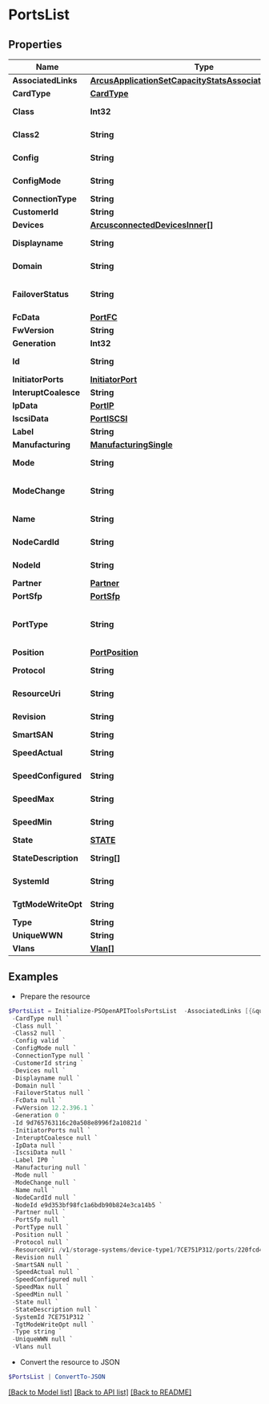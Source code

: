 # PortsList
## Properties

Name | Type | Description | Notes
------------ | ------------- | ------------- | -------------
**AssociatedLinks** | [**ArcusApplicationSetCapacityStatsAssociatedLinksInner[]**](ArcusApplicationSetCapacityStatsAssociatedLinksInner.md) | Associated Links Details | [optional] 
**CardType** | [**CardType**](CardType.md) |  | [optional] 
**Class** | **Int32** | Fibre Channel class (can be either 2 or 3) | [optional] 
**Class2** | **String** | Class2 state and configuration | [optional] 
**Config** | **String** | Configuration state of port | [optional] 
**ConfigMode** | **String** | Connection mode of the port | [optional] 
**ConnectionType** | **String** | port connection type | [optional] 
**CustomerId** | **String** | customerId | [optional] 
**Devices** | [**ArcusconnectedDevicesInner[]**](ArcusconnectedDevicesInner.md) |  | [optional] 
**Displayname** | **String** | Name to be used for display purposes | [optional] 
**Domain** | **String** | Domain that the resource belongs to | [optional] 
**FailoverStatus** | **String** | Failover status of this port and the partner &#x60;Filter, Sort&#x60; | [optional] 
**FcData** | [**PortFC**](PortFC.md) |  | [optional] 
**FwVersion** | **String** | Firmware version | [optional] 
**Generation** | **Int32** | generation | [optional] 
**Id** | **String** | Unique Identifier of the resource &#x60;Filter&#x60; | [optional] 
**InitiatorPorts** | [**InitiatorPort**](InitiatorPort.md) |  | [optional] 
**InteruptCoalesce** | **String** | Interupt Coalesce | [optional] 
**IpData** | [**PortIP**](PortIP.md) |  | [optional] 
**IscsiData** | [**PortISCSI**](PortISCSI.md) |  | [optional] 
**Label** | **String** | Label &#x60;Filter, Sort&#x60; | [optional] 
**Manufacturing** | [**ManufacturingSingle**](ManufacturingSingle.md) |  | [optional] 
**Mode** | **String** | Current mode the port is in &#x60;Filter, Sort&#x60; | [optional] 
**ModeChange** | **String** | Indicates if the mode change is allowed or prohibited | [optional] 
**Name** | **String** | Name of the resource &#x60;Filter, Sort&#x60; | [optional] 
**NodeCardId** | **String** | Unique Identifier of the node adapter card | [optional] 
**NodeId** | **String** | Unique Identifier of the node &#x60;Filter&#x60; | [optional] 
**Partner** | [**Partner**](Partner.md) |  | [optional] 
**PortSfp** | [**PortSfp**](PortSfp.md) |  | [optional] 
**PortType** | **String** | Type of the port based on the device it is connected to &#x60;Filter, Sort&#x60; | [optional] 
**Position** | [**PortPosition**](PortPosition.md) |  | [optional] 
**Protocol** | **String** | Current protocol the port is in &#x60;Filter, Sort&#x60; | [optional] 
**ResourceUri** | **String** | resourceUri for detailed port object | [optional] 
**Revision** | **String** | Revision of the Host Bus Adapter | [optional] 
**SmartSAN** | **String** | Smart SAN status | [optional] 
**SpeedActual** | **String** | Actual speed that port is running at  &#x60;Filter&#x60; | [optional] 
**SpeedConfigured** | **String** | Speed that is configured to run as | [optional] 
**SpeedMax** | **String** | Maximum speed that port can run at | [optional] 
**SpeedMin** | **String** | Minimum speed that port can run at | [optional] 
**State** | [**STATE**](STATE.md) |  | [optional] 
**StateDescription** | **String[]** | Detailed descriptions of the port state | [optional] 
**SystemId** | **String** | SystemUid/SerialNumber of the array. | [optional] 
**TgtModeWriteOpt** | **String** | Target mode write optimization setting | [optional] 
**Type** | **String** | type | [optional] 
**UniqueWWN** | **String** | Unique WWN setting | [optional] 
**Vlans** | [**Vlan[]**](Vlan.md) |  | [optional] 

## Examples

- Prepare the resource
```powershell
$PortsList = Initialize-PSOpenAPIToolsPortsList  -AssociatedLinks [{&quot;resourceUri&quot;:&quot;/v1/storage-systems/device-type1/7CE751P312&quot;,&quot;type&quot;:&quot;systems&quot;},{&quot;resourceUri&quot;:&quot;/v1/storage-systems/device-type1/7CE751P312/nodes/e9d353bf98fc1a6bdb90b824e3ca14b5&quot;,&quot;type&quot;:&quot;nodes&quot;}] `
 -CardType null `
 -Class null `
 -Class2 null `
 -Config valid `
 -ConfigMode null `
 -ConnectionType null `
 -CustomerId string `
 -Devices null `
 -Displayname null `
 -Domain null `
 -FailoverStatus null `
 -FcData null `
 -FwVersion 12.2.396.1 `
 -Generation 0 `
 -Id 9d765763116c20a508e8996f2a10821d `
 -InitiatorPorts null `
 -InteruptCoalesce null `
 -IpData null `
 -IscsiData null `
 -Label IP0 `
 -Manufacturing null `
 -Mode null `
 -ModeChange null `
 -Name null `
 -NodeCardId null `
 -NodeId e9d353bf98fc1a6bdb90b824e3ca14b5 `
 -Partner null `
 -PortSfp null `
 -PortType null `
 -Position null `
 -Protocol null `
 -ResourceUri /v1/storage-systems/device-type1/7CE751P312/ports/220fcd48857f63c0f354c6723ec5d5cb `
 -Revision null `
 -SmartSAN null `
 -SpeedActual null `
 -SpeedConfigured null `
 -SpeedMax null `
 -SpeedMin null `
 -State null `
 -StateDescription null `
 -SystemId 7CE751P312 `
 -TgtModeWriteOpt null `
 -Type string `
 -UniqueWWN null `
 -Vlans null
```

- Convert the resource to JSON
```powershell
$PortsList | ConvertTo-JSON
```

[[Back to Model list]](../README.md#documentation-for-models) [[Back to API list]](../README.md#documentation-for-api-endpoints) [[Back to README]](../README.md)

